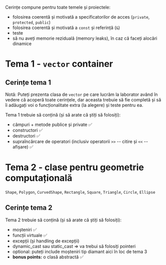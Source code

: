 
Cerințe compune pentru toate temele și proiectele:

- folosirea coerentă și motivată a specificatorilor de acces (`private`, `protected`, `public`)
- folosirea coerentă și motivată a `const` și referință (`&`)
- teste
- să nu aveți memorie reziduală (memory leaks), în caz că faceți alocări dinamice


# Tema 1 - `vector` container

## Cerințe tema 1

Notă: Puteți prezenta clasa de `vector` pe care lucrăm la laborator având în vedere că acoperă toate cerințele, dar aceasta trebuie să fie completă și să îi adăugați voi o funcționalitate extra (la alegere) și teste pentru ea.

Tema 1 trebuie să conțină (și să arate că știți să folosiți):

- câmpuri + metode publice și private ✅
- constructori ✅
- destructori ✅
- supraîncărcare de operatori (inclusiv operatorii `>>` -- citire și `<<` -- afișare) ✅

# Tema 2 - clase pentru geometrie computațională

`Shape`, `Polygon`, `CurvedShape`, `Rectangle`, `Square`, `Triangle`, `Circle`, `Ellipse`

## Cerințe tema 2

Tema 2 trebuie să conțină (și să arate că știți să folosiți):

- moșteniri ✅
- funcții virtuale ✅
- excepții (și handling de excepții)
- dynamic_cast sau static_cast => va trebui să folosiți pointeri
- optional: puteți include moșteniri tip diamant aici în loc de tema 3
- **bonus points:** o clasă abstractă ✅
